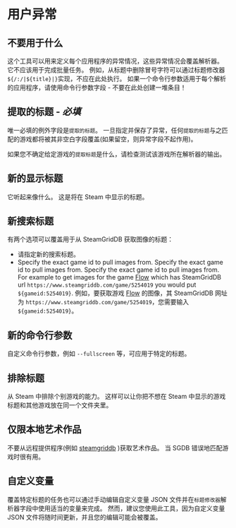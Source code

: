 # 用户异常
## 不要用于什么
这个工具可以用来定义每个应用程序的异常情况，这些异常情况会覆盖解析器。 它不应该用于完成批量任务。 例如，从标题中删除冒号字符可以通过标题修改器`${/:/|${title}|}`实现，不应在此处执行。 如果一个命令行参数适用于每个解析的应用程序，请使用命令行参数字段 - 不要在此处创建一堆条目！

## 提取的标题 - *必填*
唯一必填的例外字段是`提取的标题`。 一旦指定并保存了异常，任何`提取的标题`与之匹配的游戏都将被其非空白字段覆盖(如果留空，则异常字段不起作用)。

如果您不确定给定游戏的`提取标题`是什么，请检查测试该游戏所在解析器的输出。

## 新的显示标题

它听起来像什么。 这是将在 Steam 中显示的标题。

## 新搜索标题

有两个选项可以覆盖用于从 SteamGridDB 获取图像的标题：

* 请指定新的搜索标题。
* Specify the exact game id to pull images from. Specify the exact game id to pull images from. Specify the exact game id to pull images from. For example to get images for the game [Flow](https://www.steamgriddb.com/game/5254019) which has SteamGridDB url `https://www.steamgriddb.com/game/5254019` you would put `${gameid:5254019}`. 例如，要获取游戏 [Flow](https://www.steamgriddb.com/game/5254019) 的图像，其 SteamGridDB 网址为 `https://www.steamgriddb.com/game/5254019`，您需要输入 `${gameid:5254019}`。

## 新的命令行参数

自定义命令行参数，例如 `--fullscreen` 等，可应用于特定的标题。

## 排除标题

从 Steam 中排除个别游戏的能力。 这样可以让你把不想在 Steam 中显示的游戏标题和其他游戏放在同一个文件夹里。

## 仅限本地艺术作品

不要从远程提供程序(例如 [steamgriddb](https://www.steamgriddb.com) )获取艺术作品。 当 SGDB 错误地匹配游戏时很有用。

## 自定义变量
覆盖特定标题的任务也可以通过手动编辑自定义变量 JSON 文件并在`标题修改器`解析器字段中使用适当的变量来完成。 然而，建议您使用此工具，因为自定义变量 JSON 文件将随时间更新，并且您的编辑可能会被覆盖。

